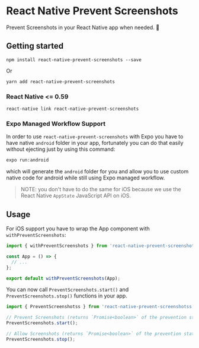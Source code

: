 # React Native Prevent Screenshots

Prevent Screenshots in your React Native app when needed. 🦄

## Getting started

`npm install react-native-prevent-screenshots --save`

Or

`yarn add react-native-prevent-screenshots`

### React Native <= 0.59

`react-native link react-native-prevent-screenshots`

### Expo Managed Workflow Support

In order to use `react-native-prevent-screenshots` with Expo you have to have native `android` folder in your app, fortunately you can do that easily without ejecting just by using this command:

```sh
expo run:android
```

which will generate the `android` folder for you and allow you to use custom native code for android while still using Expo managed workflow.

> NOTE: you don't have to do the same for iOS because we use the React Native `AppState` JavaScript API on iOS.

## Usage

For iOS support you have to wrap the App component with `withPreventScreenshots`:

```javascript
import { withPreventScreenshots } from 'react-native-prevent-screenshots';

const App = () => {
  // ...
};

export default withPreventScreenshots(App);
```

You can now call `PreventScreenshots.start()` and `PreventScreenshots.stop()` functions in your app.

```javascript
import { PreventScreenshotss } from 'react-native-prevent-screenshotss';

// Prevent Screenshots (returns `Promise<boolean>` of the prevention state)
PreventScreenshots.start();

// Allow Screenshots (returns `Promise<boolean>` of the prevention state)
PreventScreenshots.stop();
```
